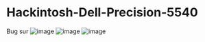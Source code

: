 # Hackintosh-Dell-Precision-5540
Bug sur
![image](https://github.com/user-attachments/assets/06d642c1-6537-4a37-9cd7-3051a862d6a2)
![image](https://github.com/user-attachments/assets/8faf2d8e-1b1d-4e23-8813-d5f9ee5f6ae9)
![image](https://github.com/user-attachments/assets/5088441c-73a3-4cc4-a47f-7b6639bfd785)
